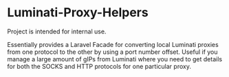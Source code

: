 # Luminati-Proxy-Helpers

Project is intended for internal use.

Essentially provides a Laravel Facade for converting local Luminati proxies from one protocol to the other by using a port number offset.
Useful if you manage a large amount of gIPs from Luminati where you need to get details for both the SOCKS and HTTP protocols for one
particular proxy.
